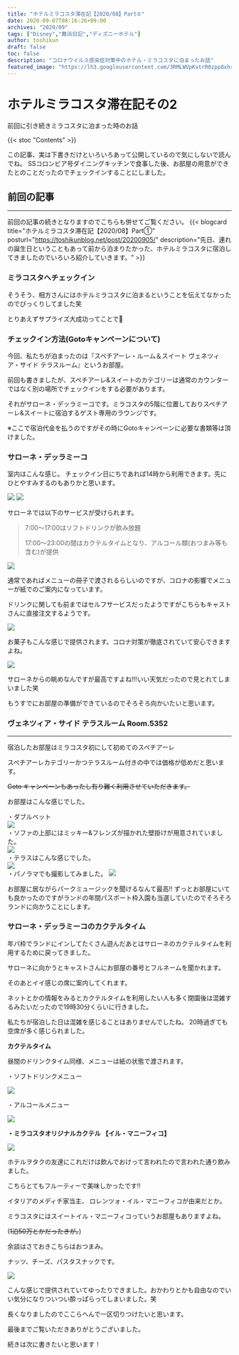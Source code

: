 ```yaml
---
title: "ホテルミラコスタ滞在記【2020/08】Part②"
date: 2020-09-07T08:16:26+09:00
archives: "2020/09"
tags: ["Disney","舞浜日記","ディズニーホテル"]
author: toshikun
draft: false
toc: false
description: "コロナウイルス感染症対策中のホテル・ミラコスタに泊まったお話"
featured_image: "https://lh3.googleusercontent.com/3RMLWVpKvtrR0zpp8xhr3sk7TyvaQecfrPbEgokr7tHwBCuNY2qSHekhdE6oYk4o7RkXvJNQZlw3-lYVu2VJzMqkqbR9Zff1tJwl73B3o3fye87rycsm4cW-fltuVSWTR4l_v9MbuA=w400"
---
```

# ホテルミラコスタ滞在記その2

前回に引き続きミラコスタに泊まった時のお話

{{< stoc "Contents" >}}

この記事、実は下書きだけといろいろあって公開しているので気にしないで読んでね。
SSコロンビア号ダイニングキッチンで食事した後、お部屋の用意ができたとのことだったのでチェックインすることにしました。

## 前回の記事
---
前回の記事の続きとなりますのでこちらも併せてご覧ください。
{{< blogcard title="ホテルミラコスタ滞在記【2020/08】Part①" posturl="https://toshikunblog.net/post/20200905/" description="先日、連れの誕生日ということもあって前から泊まりたかった、ホテルミラコスタに宿泊してきましたのでいろいろ紹介していきます。" >}}



### ミラコスタへチェックイン

そうそう、相方さんにはホテルミラコスタに泊まるということを伝えてなかったのでびっくりしてました笑

とりあえずサプライズ大成功ってことで👏

### チェックイン方法(Gotoキャンペーンについて)

今回、私たちが泊まったのは『スペチアーレ・ルーム＆スイート ヴェネツィア・サイド テラスルーム』というお部屋。

前回も書きましたが、スペチアーレ&スイートのカテゴリーは通常のカウンターではなく別の場所でチェックインをする必要があります。

それがサローネ・デッラミーコです。ミラコスタの5階に位置しておりスペチアーレ&スイートに宿泊するゲスト専用のラウンジです。

※ここで宿泊代金を払うのですがその時にGotoキャンペーンに必要な書類等は頂けました。

### サローネ・デッラミーコ

室内はこんな感じ。
チェックイン日にちであれば14時から利用できます。先にひとやすみするのもありかと思います。

<img src="https://lh3.googleusercontent.com/eZf5qWmmDt0Ysb4GyBC4Tye8I8uDBqKztr2eCLoULPn_pKdaAZUEYAZZV87enMnrzMk0jH6cGGJLb-YikU4dhC2ZFciv8jZYTtbxDEAO7HKBPrvMf1hm51MoGFc9_5opgNAreGRVzw=w800" >

<img src="https://lh3.googleusercontent.com/WNktXfAOeut9blrXMZmIDQd04Oug3cUa1i_JltF2QQ2VuLd_I2VjJky5cQqIBrEiHB1y2urwxiN-ND4vjC1r01tIJQrYgb9KpsoUvoq2te-6xsxHoRc6o0DuNS2IOyEfPhWMOMtWYQ=w800" >


サローネでは以下のサービスが受けられます。

>7:00～17:00はソフトドリンクが飲み放題
>
>17:00～23:00の間はカクテルタイムとなり、アルコール類(おつまみ等も含む)が提供

<img src="https://lh3.googleusercontent.com/4zfDybN6aio81cS-7pIEY2lK2SwI2x3VLKar32_oBS-8C0pz6xkjo31qTXDNAhqem_dkuq1d69C3z7EijSb2OQssqu0yT1j0anezNA0LspStRCio4ySmi-6VTN10K6r1N_McZyFvZw=w800" >

通常であればメニューの冊子で渡されるらしいのですが、コロナの影響でメニューが紙でのご案内になっています。

ドリンクに関しても前まではセルフサービスだったようですがこちらもキャストさんに直接注文するようです。

<img src="https://lh3.googleusercontent.com/z0kLXzqfaHjNUa-Rs2-PuaKwb3XW54zc6q03Y0HBRaDmILV67kiU2u7cB2ZGot7Y38wVvMhQ55HMQVPCXLD214psiLbSFmp6tT94wm1ZC3-y-SvgaTeMNH5vBQlHnkeDxCYcsOKnbg=w600" >

お菓子もこんな感じで提供されます。コロナ対策が徹底されていて安心できますよね。

<img src="https://lh3.googleusercontent.com/_0brPtpotM9ipMlliOJ8-mVy_9eBJ5Rpp5D6DDnjJL1Xsleqa6B29qggqIiNYG_uN3oZZ8w7H7bM0z1KsS_UMhGSsCm-nxANIZ-89rDgfnoln8S8nT5fgF1LOZe-bMjGBlCf5K26sA=w800" >

サローネからの眺めなんですが最高ですよね!!!いい天気だったので見とれてしまいました笑


もうすでにお部屋の準備ができているのでそろそろ向かいたいと思います。

### ヴェネツィア・サイド テラスルーム Room.5352
---
宿泊したお部屋はミラコスタ初にして初めてのスペチアーレ

スペチアーレカテゴリーかつテラスルーム付きの中では価格が低めだと思います。

~~Goto キャンペーンもあったし有り難く利用させていただきます。~~

お部屋はこんな感じでした。

・ダブルベット
<br>
<img src="https://lh3.googleusercontent.com/82c2b4Dj2iwKNuMHxi1v4ktBnL4PdJFwzRJpRZ8OCquiRU2fVzqXZv_pnohXEi9gMxLu8diAZxcPvblgeOmifolEZQApY2Kcehf_qmwTeYTJoY-koLLBo4suNYeddp2HjCcGyahDgg=w800" >
<br>
・ソファの上部にはミッキー&フレンズが描かれた壁掛けが用意されていました。
<br>
<img src="https://lh3.googleusercontent.com/3RMLWVpKvtrR0zpp8xhr3sk7TyvaQecfrPbEgokr7tHwBCuNY2qSHekhdE6oYk4o7RkXvJNQZlw3-lYVu2VJzMqkqbR9Zff1tJwl73B3o3fye87rycsm4cW-fltuVSWTR4l_v9MbuA=w800" >
<br>
・テラスはこんな感じでした。
<br>
<img src="https://lh3.googleusercontent.com/ZlUWOLNPkkZs_1-3WmM514uNCh0ywsoVjXbwz8dRDosCyTXGyhcFrDAxnTdFSsDe1pyzLqX4BhtCk-pQwNS_z9JjiCHBToOER5O127v4R-R09vKEoLOAXZ1yXmesJstujtR6wP0WiA=w400" >
<br>
・パノラマでも撮影してみました。
<img src="https://lh3.googleusercontent.com/QT7_H8Qmm583HMTUWMPLgj3QYJae_9VLjs8eYBL4Yv5FBrDmw87R16g1el_dnmdtESkKHpPrOz-VeQWpzQu6bHWRgWParupJSDEB0khkqCLZizMjUwvoGYs-jS2vEjWdXlX2oVcs4A=w1000" >

お部屋に居ながらパークミュージックを聞けるなんて最高‼
ずっとお部屋にいても良かったのですがランドの年間パスポート枠入園も当選していたのでそろそろランドに向かうことにします。

### サローネ・デッラミーコのカクテルタイム

年パ枠でランドにインしてたくさん遊んだあとはサローネのカクテルタイムを利用するために戻ってきました。

サローネに向かうとキャストさんにお部屋の番号とフルネームを聞かれます。

そのあとイイ感じの席に案内してくれます。

ネットとかの情報をみるとカクテルタイムを利用したい人も多く閉園後は混雑するみたいだったので19時30分くらいに行きました。

私たちが宿泊した日は混雑を感じることはありませんでしたね。
20時過ぎても空席が多く感じられました。


**カクテルタイム**

昼間のドリンクタイム同様、メニューは紙の状態で渡されます。


・ソフトドリンクメニュー

<img src="https://lh3.googleusercontent.com/V9B8wmzQPoYObBSiC_8y4xSmyAyJrYsaJCokMwHlT0U1RvPM49CKKoBWP1NLQrtdnZfdpD4WiHjyF0iSM1Y_ESVZ0_oJM0u0wWI52Fh3fy9Ru3cU68bIaTFGD0mVNg5beGfuABhBlw=w700" >


・アルコールメニュー

<img src="https://lh3.googleusercontent.com/Hx8zjFqfinF4CIcFG54XIbfYx8Bq4hmbTxFSgjGHg6X2C3PRR7eaGeVmvBcCpsBaNsh9gvNnGqKqnmyHg1FDGcu9vr732oNNyH9fgdH6UmR7C8NIj1ZsdVjVC2PWqyf2Oo8mTeO7Bg=w700" >


**・ミラコスタオリジナルカクテル 【イル・マニーフィコ】**


<img src="https://lh3.googleusercontent.com/4J9jPNI5G5L6rsvYyyxAurAdKvszPZGMlPAcy0Sbf8rAorq-MptQbi1zjkbIT815dyNDy0RoP22HMlvaPoP9CPA08jLAKQYx7flI75hiD_5IRu0lyN47ttaXZzscbNXq-zbOFeI_2Q=w700" >

ホテルヲタクの友達にこれだけは飲んでおけって言われたので言われた通り飲みました。

こちらとてもフルーティーで美味しかったです‼

イタリアのメディチ家当主、
ロレンツォ・イル・マニーフィコが由来だとか。

ミラコスタにはスイートイル・マニーフィコっていうお部屋もありますよね。

(~~1泊50万とかだったきが。~~)


余談はさておきこちらはおつまみ。

ナッツ、チーズ、パスタスナックです。

<img src="https://lh3.googleusercontent.com/KiBBIDfon19lIveYLf1mcYEPY3s-yk9mLk_01cH9Q_oi3mdcQrUrwhoyDpoVZ0aRNzHFMtxPcrkSYhnWc9DbW2E6rz4DW8w8GjOYKUx64P6XCeJ2Cp2rmbSg0tE5v8I8sTzeiThMmQ=w700" >


こんな感じで提供されていてゆったりできました。おかわりとかも自由なのでいい気分になりついつい酔っぱらってしまいました。笑

長くなりましたのでここらへんで一区切りつけたいと思います。


最後までご覧いただきありがとうございました。

続きは次に書きたいと思います！
